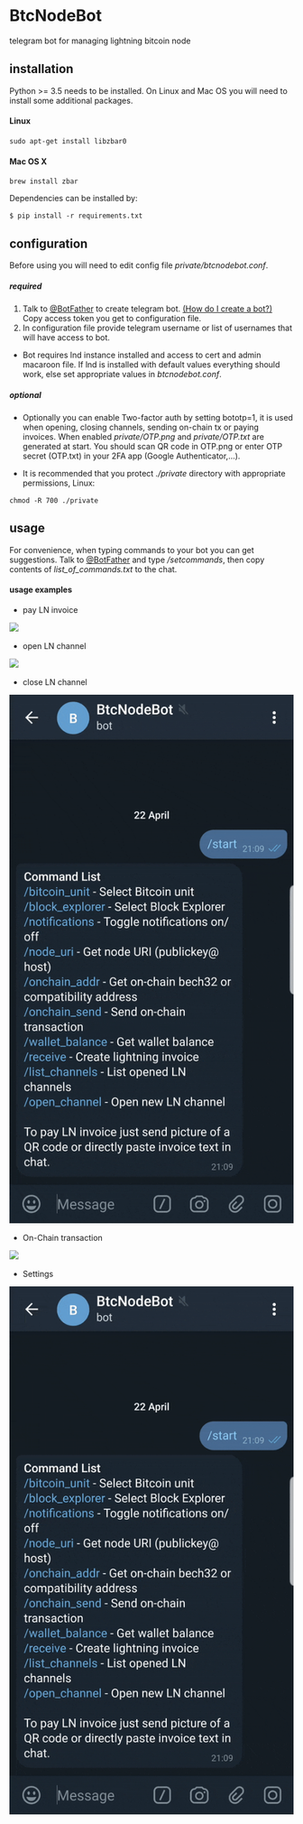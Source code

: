 # BtcNodeBot
telegram bot for managing lightning bitcoin node

## installation
Python >= 3.5 needs to be installed. On Linux and Mac OS you will need to install some additional packages.
#### Linux
```
sudo apt-get install libzbar0
```
#### Mac OS X
```
brew install zbar
```

Dependencies can be installed by:
```
$ pip install -r requirements.txt
```

## configuration
Before using you will need to edit config file *private/btcnodebot.conf*.
##### required
1. Talk to [@BotFather](https://telegram.me/botfather) to create telegram bot. [(How do I create a bot?)](https://core.telegram.org/bots#3-how-do-i-create-a-bot)
Copy access token you get to configuration file.
2. In configuration file provide telegram username or list of usernames that will have access to bot.

- Bot requires lnd instance installed and access to cert and admin macaroon file. 
If lnd is installed with default values everything should work, else set appropriate values in *btcnodebot.conf*.

##### optional
- Optionally you can enable Two-factor auth by setting bototp=1,
it is used when opening, closing channels, sending on-chain tx or paying invoices. 
When enabled *private/OTP.png* and *private/OTP.txt* are generated at start.
You should scan QR code in OTP.png or enter OTP secret (OTP.txt) in your 2FA app (Google Authenticator,...).

- It is recommended that you protect *./private* directory with appropriate permissions, Linux:
```
chmod -R 700 ./private
```

## usage
For convenience, when typing commands to your bot you can get suggestions.
Talk to [@BotFather](https://telegram.me/botfather) and type */setcommands*, then copy contents of *list_of_commands.txt* to the chat.

#### usage examples
- pay LN invoice

![](examples/pay_invoice.gif)

- open LN channel

![](examples/open_ch.gif)

- close LN channel

![](examples/close_ch.gif)

- On-Chain transaction

![](examples/onchain_send.gif)

- Settings

![](examples/settings.gif)
